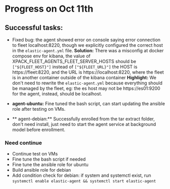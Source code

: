 # Progress on Oct 11th

## Successful tasks:
* Fixed bug: the agent showed error on console saying error connection to fleet localhost:8220, though we explicitly configured the correct host in the `elastic-agent.yml` file. 
**Solution:** There was a misconfig at docker compose env for kibana, the value of XPACK_FLEET_AGENTS_FLEET_SERVER_HOSTS should be `["${FLEET_HOST}"]` instead of `["${FLEET_URL}"]`   the HOST is https://fleet:8220, and the URL is https://localhost:8220, where the fleet is in another container outside of the kibana container
**Highlight:** We don't need to rewrite the `elastic-agent.yml` because everything should be managed by the fleet, eg: the es host may not be https://es01:9200 for the agent, instead, should be localhost.

* **agent-ubuntu:** Fine tuned the bash script, can start updating the ansible role after testing on VMs.
* ** agent-debian:** Successfully enrolled from the tar extract folder, don't need install, just need to start the agent service at background model before enrollment.

### Need continue
* Continue test on VMs
* Fine tune the bash script if needed
* Fine tune the ansible role for ubuntu
* Build ansible role for debian
* Add condition check for debian: if system and systemctl exist, run `systemctl enable elastic-agent && systemctl start elastic-agent`

